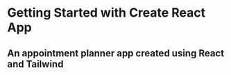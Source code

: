 # Getting Started with Create React App

## An appointment planner app created using React and Tailwind

